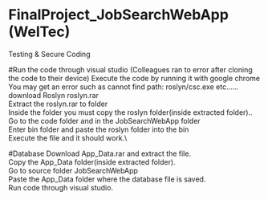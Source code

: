 # FinalProject_JobSearchWebApp (WelTec)
Testing & Secure Coding


#Run the code through visual studio (Colleagues ran to error after cloning the code to their device)
Execute the code by running it with google chrome\
You may get an error such as cannot find path: roslyn/csc.exe etc......\
download Roslyn roslyn.rar\
Extract the roslyn.rar to folder\
Inside the folder you must copy the roslyn folder(inside extracted folder)..\
Go to the code folder and in the JobSearchWebApp folder\
Enter bin folder and paste the roslyn folder into the bin\
Execute the file and it should work.\


#Database
Download App_Data.rar and extract the file.\
Copy the App_Data folder(inside extracted folder).\
Go to source folder JobSearchWebApp\
Paste the App_Data folder where the database file is saved.\
Run code through visual studio.
